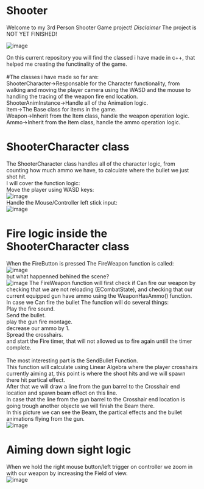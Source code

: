 # Shooter
Welcome to my 3rd Person Shooter Game project!
*Disclaimer*
The project is NOT YET FINISHED!

![image](https://user-images.githubusercontent.com/88790441/192151889-b10b5bf4-ab54-450a-b41e-d6558a0e70d7.png)  

On this current repository you will find the classed i have made in c++, that helped me creating the functinality of the game.     <br /><br />
#The classes i have made so far are:    <br />
ShooterCharacter->Responsable for the Character functionality, from walking and moving the player camera using the WASD and the mouse to handling the tracing of the weapon fire end location.  
ShooterAnimInstance->Handle all of the Animation logic.  
Item->The Base class for items in the game.  
Weapon->Inherit from the Item class, handle the weapon operation logic.  
Ammo->Inherit from the Item class, handle the ammo operation logic.    <br />

# ShooterCharacter class
The ShooterCharacter class handles all of the character logic, from counting how much ammo we have, to calculate where the bullet we just shot hit.  
I will cover the function logic:  
Move the player using WASD keys:<br />
![image](https://user-images.githubusercontent.com/88790441/192152524-26ac5789-c0d1-4827-8627-0246440e25bf.png)<br />
Handle the Mouse/Controller left stick input:  <br />
![image](https://user-images.githubusercontent.com/88790441/192152646-bb25613a-dd74-420e-a411-041db0a177f7.png)<br />
 # Fire logic inside the ShooterCharacter class
 When the FireButton is pressed The FireWeapon function is called: <br />
 ![image](https://user-images.githubusercontent.com/88790441/192152757-f130d562-a40d-4f06-ae9c-77f2053433ce.png) <br />
 but what happenned behined the scene? <br />
 ![image](https://user-images.githubusercontent.com/88790441/192152867-62f21a2f-89f7-4627-a1f9-cef2bbcdb8b0.png)
The FireWeapon function will first check if Can fire our weapon by checking that we are not reloading (ECombatState), and checking that our current equipped gun have ammo using the WeaponHasAmmo() function. <br />
In case we Can fire the bullet The function will do several things: <br />
Play the fire sound. <br />
Send the bullet. <br />
play the gun fire montage. <br />
decrease our ammo by 1. <br />
Spread the crosshairs. <br />
and start the Fire timer, that will not allowed us to fire again untill the timer complete. <br /> <br />
The most interesting part is the SendBullet Function. <br />
This function will calculate using Linear Algebra where the player crosshairs currently aiming at, this point is where the shoot hits and we will spawn there hit partical effect.<br />
After that we will draw a line from the gun barrel to the Crosshair end location and spawn beam effect on this line.<br />
In case that the line from the gun barrel to the Crosshair end location is going trough another objecte we will finish the Beam there.<br />
In this picture we can see the Beam, the partical effects and the bullet animations flying from the gun.<br />
![image](https://user-images.githubusercontent.com/88790441/192153596-94f05150-bd23-428f-b445-832a8d241961.png)<br />
# Aiming down sight logic
When we hold the right mouse button/left trigger on controller we zoom in with our weapon by increasing the Field of view.<br />
![image](https://user-images.githubusercontent.com/88790441/192153678-37a74642-acfb-4ea4-bc05-5844c6951a6e.png)






